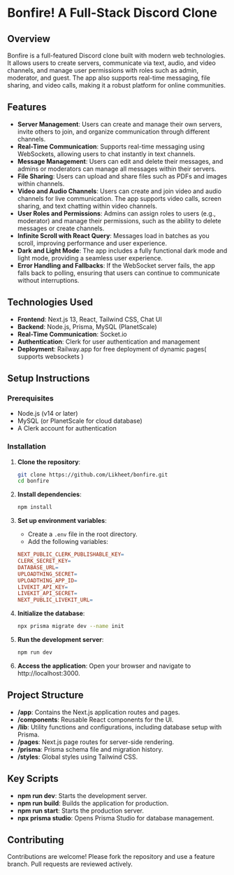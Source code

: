 # Bonfire! A Full-Stack Discord Clone
## Overview

Bonfire is a full-featured Discord clone built with modern web technologies. It allows users to create servers, communicate via text, audio, and video channels, and manage user permissions with roles such as admin, moderator, and guest. The app also supports real-time messaging, file sharing, and video calls, making it a robust platform for online communities.

## Features

- **Server Management**: Users can create and manage their own servers, invite others to join, and organize communication through different channels.
- **Real-Time Communication**: Supports real-time messaging using WebSockets, allowing users to chat instantly in text channels.
- **Message Management**: Users can edit and delete their messages, and admins or moderators can manage all messages within their servers.
- **File Sharing**: Users can upload and share files such as PDFs and images within channels.
- **Video and Audio Channels**: Users can create and join video and audio channels for live communication. The app supports video calls, screen sharing, and text chatting within video channels.
- **User Roles and Permissions**: Admins can assign roles to users (e.g., moderator) and manage their permissions, such as the ability to delete messages or create channels.
- **Infinite Scroll with React Query**: Messages load in batches as you scroll, improving performance and user experience.
- **Dark and Light Mode**: The app includes a fully functional dark mode and light mode, providing a seamless user experience.
- **Error Handling and Fallbacks**: If the WebSocket server fails, the app falls back to polling, ensuring that users can continue to communicate without interruptions.

## Technologies Used

- **Frontend**: Next.js 13, React, Tailwind CSS, Chat UI
- **Backend**: Node.js, Prisma, MySQL (PlanetScale)
- **Real-Time Communication**: Socket.io
- **Authentication**: Clerk for user authentication and management
- **Deployment**: Railway.app for free deployment of dynamic pages( supports websockets )

## Setup Instructions

### Prerequisites

- Node.js (v14 or later)
- MySQL (or PlanetScale for cloud database)
- A Clerk account for authentication

### Installation

1. **Clone the repository**:

    ```bash
    git clone https://github.com/Likheet/bonfire.git
    cd bonfire
    ```

2. **Install dependencies**:

    ```bash
    npm install
    ```

3. **Set up environment variables**:
    - Create a `.env` file in the root directory.
    - Add the following variables:

    ```makefile
    NEXT_PUBLIC_CLERK_PUBLISHABLE_KEY=
    CLERK_SECRET_KEY=
    DATABASE_URL=
    UPLOADTHING_SECRET=
    UPLOADTHING_APP_ID=
    LIVEKIT_API_KEY=
    LIVEKIT_API_SECRET=
    NEXT_PUBLIC_LIVEKIT_URL=
    ```

4. **Initialize the database**:

    ```bash
    npx prisma migrate dev --name init
    ```

5. **Run the development server**:

    ```bash
    npm run dev
    ```

6. **Access the application**: Open your browser and navigate to http://localhost:3000.

## Project Structure

- **/app**: Contains the Next.js application routes and pages.
- **/components**: Reusable React components for the UI.
- **/lib**: Utility functions and configurations, including database setup with Prisma.
- **/pages**: Next.js page routes for server-side rendering.
- **/prisma**: Prisma schema file and migration history.
- **/styles**: Global styles using Tailwind CSS.

## Key Scripts

- **npm run dev**: Starts the development server.
- **npm run build**: Builds the application for production.
- **npm run start**: Starts the production server.
- **npx prisma studio**: Opens Prisma Studio for database management.

## Contributing

Contributions are welcome! Please fork the repository and use a feature branch. Pull requests are reviewed actively.
